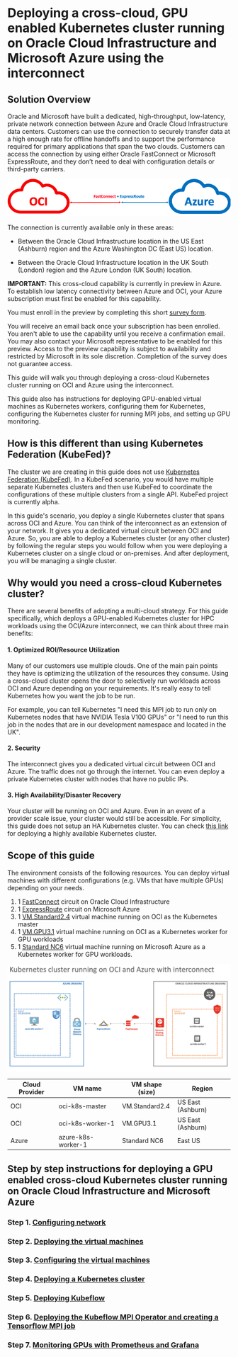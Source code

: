 # Deploying a cross-cloud, GPU enabled Kubernetes cluster running on Oracle Cloud Infrastructure and Microsoft Azure using the interconnect

## Solution Overview

Oracle and Microsoft have built a dedicated, high-throughput, low-latency, private network connection between Azure and Oracle Cloud Infrastructure data centers. Customers can use the connection to securely transfer data at a high enough rate for offline handoffs and to support the performance required for primary applications that span the two clouds. Customers can access the connection by using either Oracle FastConnect or Microsoft ExpressRoute, and they don’t need to deal with configuration details or third-party carriers.

![](./images/oci-azure-interconnect.png)

The connection is currently available only in these areas:

- Between the Oracle Cloud Infrastructure location in the US East (Ashburn) region and the Azure Washington DC (East US) location.

- Between the Oracle Cloud Infrastructure location in the UK South (London) region and the Azure London (UK South) location.

**IMPORTANT:** This cross-cloud capability is currently in preview in Azure. To establish low latency connectivity between Azure and OCI, your Azure subscription must first be enabled for this capability.

You must enroll in the preview by completing this short [survey form](https://forms.office.com/Pages/ResponsePage.aspx?id=v4j5cvGGr0GRqy180BHbRyzVVsi364tClw522rL9tkpUMVFGVVFWRlhMNUlRQTVWSTEzT0dXMlRUTyQlQCN0PWcu).

You will receive an email back once your subscription has been enrolled. You aren't able to use the capability until you receive a confirmation email. You may also contact your Microsoft representative to be enabled for this preview. Access to the preview capability is subject to availability and restricted by Microsoft in its sole discretion. Completion of the survey does not guarantee access.

This guide will walk you through deploying a cross-cloud Kubernetes cluster running on OCI and Azure using the interconnect. 

This guide also has instructions for deploying GPU-enabled virtual machines as Kubernetes workers, configuring them for Kubernetes, configuring the Kubernetes cluster for running MPI jobs, and setting up GPU monitoring.

## How is this different than using Kubernetes Federation (KubeFed)?
The cluster we are creating in this guide does not use [Kubernetes Federation (KubeFed)](https://github.com/kubernetes-sigs/kubefed). In a KubeFed scenario, you would have multiple separate Kubernetes clusters and then use KubeFed to coordinate the configurations of these multiple clusters from a single API. KubeFed project is currently alpha.

In this guide's scenario, you deploy a single Kubernetes cluster that spans across OCI and Azure. You can think of the interconnect as an extension of your network. It gives you a dedicated virtual circuit between OCI and Azure. So, you are able to deploy a Kubernetes cluster (or any other cluster) by following the regular steps you would follow when you were deploying a Kubernetes cluster on a single cloud or on-premises. And after deployment, you will be managing a single cluster.

## Why would you need a cross-cloud Kubernetes cluster?
There are several benefits of adopting a multi-cloud strategy. For this guide specifically, which deploys a GPU-enabled Kubernetes cluster for HPC workloads using the OCI/Azure interconnect, we can think about three main benefits:

#### 1. Optimized ROI/Resource Utilization
Many of our customers use multiple clouds. One of the main pain points they have is optimizing the utilization of the resources they consume. Using a cross-cloud cluster opens the door to selectively run workloads across OCI and Azure depending on your requirements. It's really easy to tell Kubernetes how you want the job to be run.

For example, you can tell Kubernetes "I need this MPI job to run only on Kubernetes nodes that have NVIDIA Tesla V100 GPUs" or "I need to run this job in the nodes that are in our development namespace and located in the UK".


#### 2. Security
The interconnect gives you a dedicated virtual circuit between OCI and Azure. The traffic does not go through the internet. You can even deploy a private Kubernetes cluster with nodes that have no public IPs.

#### 3. High Availability/Disaster Recovery
Your cluster will be running on OCI and Azure. Even in an event of a provider scale issue, your cluster would still be accessible. For simplicity, this guide does not setup an HA Kubernetes cluster. You can check [this link](https://kubernetes.io/docs/setup/production-environment/tools/kubeadm/high-availability/) for deploying a highly available Kubernetes cluster.


## Scope of this guide
The environment consists of the following resources. You can deploy virtual machines with different configurations (e.g. VMs that have multiple GPUs) depending on your needs.

1. 1 [FastConnect](https://cloud.oracle.com/en_US/fastconnect) circuit on Oracle Cloud Infrastructure
2. 1 [ExpressRoute](https://azure.microsoft.com/en-us/services/expressroute/) circuit on Microsoft Azure
3. 1 [VM.Standard2.4](https://docs.cloud.oracle.com/iaas/Content/Compute/References/computeshapes.htm#virtualmachines) virtual machine running on OCI as the Kubernetes master
4. 1 [VM.GPU3.1](https://docs.cloud.oracle.com/iaas/Content/Compute/References/computeshapes.htm#virtualmachines) virtual machine running on OCI as a Kubernetes worker for GPU workloads
5. 1 [Standard NC6](https://docs.microsoft.com/en-us/azure/virtual-machines/windows/sizes-gpu#nc-series) virtual machine running on Microsoft Azure as a Kubernetes worker for GPU workloads.

![](./images/k8s-interconnect-diagram.png)

| Cloud Provider | VM name            | VM shape (size) | Region            |
| -------------- | ------------------ | --------------- | ----------------- |
| OCI            | oci-k8s-master     | VM.Standard2.4  | US East (Ashburn) |
| OCI            | oci-k8s-worker-1   | VM.GPU3.1       | US East (Ashburn) |
| Azure          | azure-k8s-worker-1 | Standard NC6    | East US           |


## Step by step instructions for deploying a GPU enabled cross-cloud Kubernetes cluster running on Oracle Cloud Infrastructure and Microsoft Azure

### Step 1. [Configuring network](./docs/network-setup.md)
### Step 2. [Deploying the virtual machines](./docs/vm-deployment.md)
### Step 3. [Configuring the virtual machines](./docs/vm-setup.md)
### Step 4. [Deploying a Kubernetes cluster](./docs/kubernetes-setup.md)
### Step 5. [Deploying Kubeflow](./docs/kubeflow-setup.md)
### Step 6. [Deploying the Kubeflow MPI Operator and creating a Tensorflow MPI job](./docs/mpi-setup.md)
### Step 7. [Monitoring GPUs with Prometheus and Grafana](./docs/monitoring-setup.md)